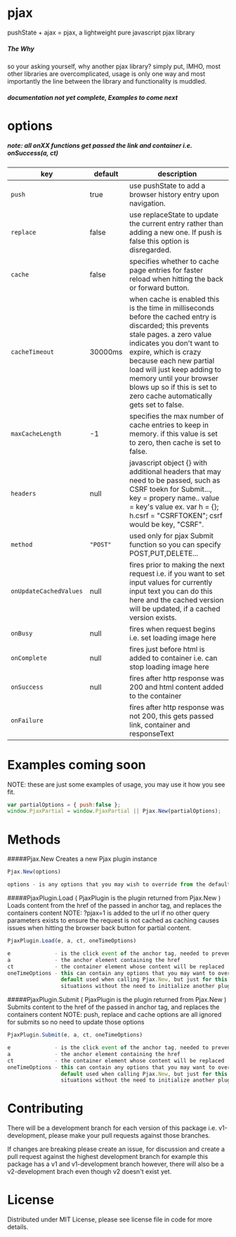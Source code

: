 # pjax
pushState + ajax = pjax, a lightweight pure javascript pjax library

##### The Why
so your asking yourself, why another pjax library? simply put, IMHO, most other libraries are overcomplicated, usage is only one way and most importantly the line between the library and functionality is muddled.

##### documentation not yet complete, Examples to come next

options
==============

##### note: all onXX functions get passed the link and container i.e. onSuccess(a, ct)

key | default | description
----|---------|------------
`push` | true | use pushState to add a browser history entry upon navigation.
`replace` | false | use replaceState to update the current entry rather than adding a new one. If push is false this option is disregarded.
`cache` | false | specifies whether to cache page entries for faster reload when hitting the back or forward button.
`cacheTimeout` | 30000ms | when cache is enabled this is the time in milliseconds before the cached entry is discarded; this prevents stale pages. a zero value indicates you don't want to expire, which is crazy because each new partial load will just keep adding to memory until your browser blows up so if this is set to zero cache automatically gets set to false.
`maxCacheLength` | -1 | specifies the max number of cache entries to keep in memory. if this value is set to zero, then cache is set to false.
`headers` | null | javascript object {} with additional headers that may need to be passed, such as CSRF toekn for Submit..., key = propery name.. value = key's value ex. var h = {}; h.csrf = "CSRFTOKEN"; csrf would be key, "CSRF".
`method` | `"POST"` | used only for pjax Submit function so you can specify POST,PUT,DELETE...
`onUpdateCachedValues` | null | fires prior to making the next request i.e. if you want to set input values for currently input text you can do this here and the cached version will be updated, if a cached version exists.
`onBusy` | null | fires when request begins i.e. set loading image here
`onComplete` | null | fires just before html is added to container i.e. can stop loading image here
`onSuccess` | null | fires after http response was 200 and html content added to the container
`onFailure` | | fires after http response was not 200, this gets passed link, container and responseText

Examples coming soon
====================
NOTE: these are just some examples of usage, you may use it how you see fit.
```javascript
var partialOptions = { push:false };
window.PjaxPartial = window.PjaxPartial || Pjax.New(partialOptions);
```

Methods
=======

#####Pjax.New
Creates a new Pjax plugin instance
```javascript
Pjax.New(options)

options - is any options that you may wish to override from the defaults, use {} if none.
```

#####PjaxPlugin.Load ( PjaxPlugin is the plugin returned from Pjax.New )
Loads content from the href of the passed in anchor tag, and replaces the containers content
NOTE: ?pjax=1 is added to the url if no other query parameters exists to ensure the request 
is not cached as caching causes issues when hitting the browser back button for partial content.
```javascript
PjaxPlugin.Load(e, a, ct, oneTimeOptions)

e              - is the click event of the anchor tag, needed to preventDefault operations
a              - the anchor element containing the href
ct             - the container element whose content will be replaced
oneTimeOptions - this can contain any options that you may want to override including the 
                 default used when calling Pjax.New, but just for this request, in order to handle one off 
                 situations without the need to initialize another plugin instance.
```

#####PjaxPlugin.Submit ( PjaxPlugin is the plugin returned from Pjax.New )
Submits content to the href of the passed in anchor tag, and replaces the containers content
NOTE: push, replace and cache options are all ignored for submits so no need to update those options
```javascript
PjaxPlugin.Submit(e, a, ct, oneTimeOptions)

e              - is the click event of the anchor tag, needed to preventDefault operations
a              - the anchor element containing the href
ct             - the container element whose content will be replaced
oneTimeOptions - this can contain any options that you may want to override including the 
                 default used when calling Pjax.New, but just for this request, in order to handle one off 
                 situations without the need to initialize another plugin instance.
```

Contributing
============

There will be a development branch for each version of this package i.e. v1-development, please
make your pull requests against those branches.

If changes are breaking please create an issue, for discussion and create a pull request against
the highest development branch for example this package has a v1 and v1-development branch
however, there will also be a v2-development brach even though v2 doesn't exist yet.

License
=======
Distributed under MIT License, please see license file in code for more details.
